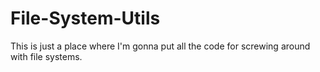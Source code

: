 # File-System-Utils
This is just a place where I'm gonna put all the code for screwing around with file systems.
